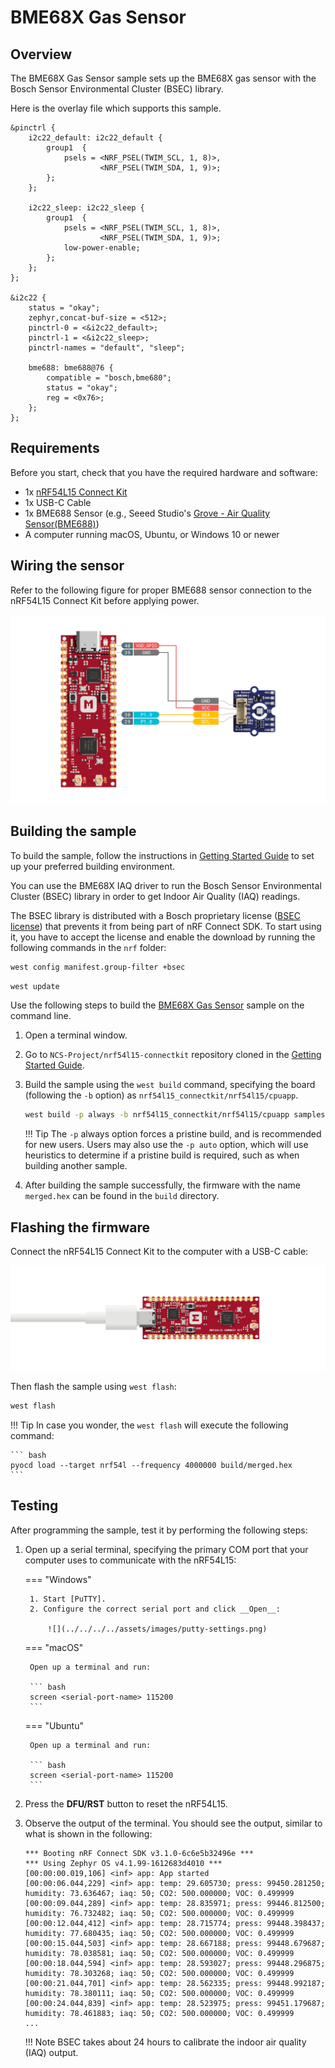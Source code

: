 # BME68X Gas Sensor

## Overview

The BME68X Gas Sensor sample sets up the BME68X gas sensor with the Bosch Sensor Environmental Cluster (BSEC) library.

Here is the overlay file which supports this sample.

``` dts linenums="1" title="nrf54l15_connectkit_nrf54l15_cpuapp.overlay"
&pinctrl {
	i2c22_default: i2c22_default {
		group1  {
			psels = <NRF_PSEL(TWIM_SCL, 1, 8)>,
					<NRF_PSEL(TWIM_SDA, 1, 9)>;
		};
	};

	i2c22_sleep: i2c22_sleep {
		group1  {
			psels = <NRF_PSEL(TWIM_SCL, 1, 8)>,
					<NRF_PSEL(TWIM_SDA, 1, 9)>;
			low-power-enable;
		};
	};
};

&i2c22 {
	status = "okay";
	zephyr,concat-buf-size = <512>;
	pinctrl-0 = <&i2c22_default>;
	pinctrl-1 = <&i2c22_sleep>;
	pinctrl-names = "default", "sleep";

	bme688: bme688@76 {
		compatible = "bosch,bme680";
		status = "okay";
		reg = <0x76>;
	};
};
```

## Requirements

Before you start, check that you have the required hardware and software:

- 1x [nRF54L15 Connect Kit](https://makerdiary.com/products/nrf54l15-connectkit)
- 1x USB-C Cable
- 1x BME688 Sensor (e.g., Seeed Studio's [Grove - Air Quality Sensor(BME688)])
- A computer running macOS, Ubuntu, or Windows 10 or newer

## Wiring the sensor

Refer to the following figure for proper BME688 sensor connection to the nRF54L15 Connect Kit before applying power.

![](../../../../assets/images/wiring-bme688-gas-senor.png)

## Building the sample

To build the sample, follow the instructions in [Getting Started Guide] to set up your preferred building environment.

You can use the BME68X IAQ driver to run the Bosch Sensor Environmental Cluster (BSEC) library in order to get Indoor Air Quality (IAQ) readings.

The BSEC library is distributed with a Bosch proprietary license ([BSEC license]) that prevents it from being part of nRF Connect SDK. To start using it, you have to accept the license and enable the download by running the following commands in the `nrf` folder:

``` bash linenums="1"
west config manifest.group-filter +bsec
```

``` bash linenums="2"
west update
```

Use the following steps to build the [BME68X Gas Sensor] sample on the command line.

1. Open a terminal window.

2. Go to `NCS-Project/nrf54l15-connectkit` repository cloned in the [Getting Started Guide].

3. Build the sample using the `west build` command, specifying the board (following the `-b` option) as `nrf54l15_connectkit/nrf54l15/cpuapp`.

	``` bash
	west build -p always -b nrf54l15_connectkit/nrf54l15/cpuapp samples/sensor/bme68x_iaq
	```

	!!! Tip
		The `-p` always option forces a pristine build, and is recommended for new users. Users may also use the `-p auto` option, which will use heuristics to determine if a pristine build is required, such as when building another sample.

4. After building the sample successfully, the firmware with the name `merged.hex` can be found in the `build` directory.

## Flashing the firmware

Connect the nRF54L15 Connect Kit to the computer with a USB-C cable:

![](../../../../assets/images/connecting-board-without-ant.png)

Then flash the sample using `west flash`:

``` bash
west flash
```

!!! Tip
	In case you wonder, the `west flash` will execute the following command:

	``` bash
	pyocd load --target nrf54l --frequency 4000000 build/merged.hex
	```

## Testing

After programming the sample, test it by performing the following steps:

1. Open up a serial terminal, specifying the primary COM port that your computer uses to communicate with the nRF54L15:

	=== "Windows"

		1. Start [PuTTY].
		2. Configure the correct serial port and click __Open__:

			![](../../../../assets/images/putty-settings.png)

	=== "macOS"

		Open up a terminal and run:

		``` bash
		screen <serial-port-name> 115200
		```

	=== "Ubuntu"

		Open up a terminal and run:

		``` bash
		screen <serial-port-name> 115200
		```

2. Press the __DFU/RST__ button to reset the nRF54L15.

3. Observe the output of the terminal. You should see the output, similar to what is shown in the following:

	``` { .txt .no-copy linenums="1" title="Terminal" }
	*** Booting nRF Connect SDK v3.1.0-6c6e5b32496e ***
	*** Using Zephyr OS v4.1.99-1612683d4010 ***
	[00:00:00.019,106] <inf> app: App started
	[00:00:06.044,229] <inf> app: temp: 29.605730; press: 99450.281250; humidity: 73.636467; iaq: 50; CO2: 500.000000; VOC: 0.499999
	[00:00:09.044,289] <inf> app: temp: 28.835971; press: 99446.812500; humidity: 76.732482; iaq: 50; CO2: 500.000000; VOC: 0.499999
	[00:00:12.044,412] <inf> app: temp: 28.715774; press: 99448.398437; humidity: 77.680435; iaq: 50; CO2: 500.000000; VOC: 0.499999
	[00:00:15.044,503] <inf> app: temp: 28.667188; press: 99448.679687; humidity: 78.038581; iaq: 50; CO2: 500.000000; VOC: 0.499999
	[00:00:18.044,594] <inf> app: temp: 28.593027; press: 99448.296875; humidity: 78.303268; iaq: 50; CO2: 500.000000; VOC: 0.499999
	[00:00:21.044,701] <inf> app: temp: 28.562335; press: 99448.992187; humidity: 78.380111; iaq: 50; CO2: 500.000000; VOC: 0.499999
	[00:00:24.044,839] <inf> app: temp: 28.523975; press: 99451.179687; humidity: 78.461883; iaq: 50; CO2: 500.000000; VOC: 0.499999
	...
	```

	!!! Note
		BSEC takes about 24 hours to calibrate the indoor air quality (IAQ) output.

[Grove - Air Quality Sensor(BME688)]: https://www.seeedstudio.com/Grove-Gas-Sensor-BME688-p-5478.html
[Getting Started Guide]: ../../getting-started.md
[BSEC license]: https://www.bosch-sensortec.com/media/boschsensortec/downloads/software/bme688_development_software/2023_04/license_terms_bme688_bme680_bsec.pdf
[BME68X Gas Sensor]: https://github.com/makerdiary/nrf54l15-connectkit/tree/main/samples/sensor/bme68x_iaq
[PuTTY]: https://apps.microsoft.com/store/detail/putty/XPFNZKSKLBP7RJ
